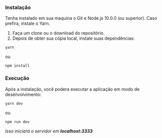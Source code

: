 ### Instalação


Tenha instalado em sua maquina o Git e Node.js 10.0.0 (ou superior). Caso prefira, instale o Yarn.


1. Faça um clone ou o download do repositório.
2. Depois de obter sua cópia local, instale suas dependências:
```
yarn
```
ou
```
npm install
```

### Execução

Após a instalação, você podera executar a aplicação em modo de desenvolvimento:
```
yarn dev
```
ou
```
npm run dev
```
*Isso iniciará o servidor em **localhost:3333***

